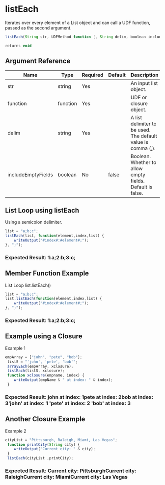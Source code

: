 # listEach

Iterates over every element of a List object and can call a UDF function, passed as the second argument.

```javascript
listEach(String str, UDFMethod function [, String delim, boolean includeEmptyFields]);
```

```javascript
returns void
```

## Argument Reference

| Name | Type | Required | Default | Description |
| --- | --- | --- | --- | --- |
| str | string | Yes |  | An input list object. |
| function | function | Yes |  | UDF or closure object. |
| delim | string | Yes |  | A list delimiter to be used. The default value is comma (,). |
| includeEmptyFields | boolean | No | false | Boolean. Whether to allow empty fields. Default is false. |

## List Loop using listEach

Using a semicolon delimiter.

```javascript
list = "a;b;c";
listEach(list, function(element,index,list) {
    writeOutput("#index#:#element#;");
}, ";");
```

### Expected Result: 1:a;2:b;3:c;

## Member Function Example

List Loop list.listEach()

```javascript
list = "a;b;c";
list.listEach(function(element,index,list) { 
    writeOutput("#index#:#element#;");
}, ";");
```

### Expected Result: 1:a;2:b;3:c;

## Example using a Closure

Example 1

```javascript
empArray = ["john", "pete", "bob"]; 
 listS = "'john', 'pete', 'bob'"; 
 arrayEach(empArray, xclosure); 
 listEach(listS, xclosure); 
 function xclosure(empname, index) {  
    writeOutput(empName & " at index: " & index); 
 }
```

### Expected Result: john at index: 1pete at index: 2bob at index: 3'john' at index: 1 'pete' at index: 2 'bob' at index: 3

## Another Closure Example

Example 2

```javascript
cityList = "Pittsburgh, Raleigh, Miami, Las Vegas"; 
 function printCity(String city) { 
    writeOutput("Current city: " & city); 
 } 
 listEach(cityList ,printCity);
```

### Expected Result: Current city: PittsburghCurrent city: RaleighCurrent city: MiamiCurrent city: Las Vegas
